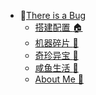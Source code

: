 * :sunflower:[There is a Bug](/)
  * [搭建配置 :house:](/build/index.md)
  * [机器碎片 :wrench:](/patch/index.md)
  <!-- * [代码代码 :computer:](/code/index.md) -->
  * [奇珍异宝 :white_flower:](/treasure/index.md)
  <!-- * [杂货小铺 :rainbow:](/life/index.md) -->
  * [咸鱼生活 :guitar:](/insane/index.md)
  * [About Me :speech_balloon:](/README.md)
